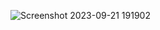 ![Screenshot 2023-09-21 191902](https://github.com/mohammadReza-kaspour/simpleReactApplication/assets/143938809/5881a7c6-99bc-4bba-916c-2e26a23324cc)
